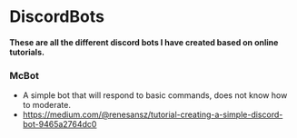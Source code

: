 # DiscordBots
#### These are all the different discord bots I have created based on online tutorials.       

### McBot
* A simple bot that will respond to basic commands, does not know how to moderate.
* https://medium.com/@renesansz/tutorial-creating-a-simple-discord-bot-9465a2764dc0
